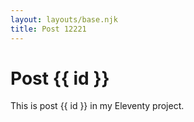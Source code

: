 ```yaml
---
layout: layouts/base.njk
title: Post 12221
---
```


# Post {{ id }}

This is post {{ id }} in my Eleventy project.

